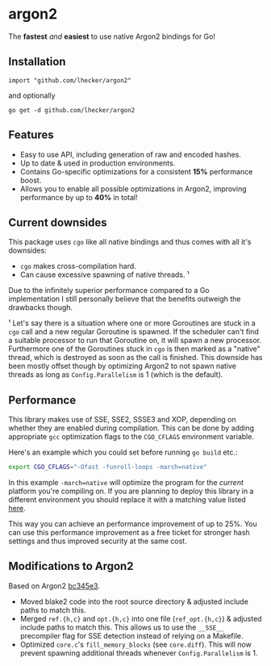 # argon2

The **fastest** _and_ **easiest** to use native Argon2 bindings for Go!

## Installation

```
import "github.com/lhecker/argon2"
```

and optionally

```
go get -d github.com/lhecker/argon2
```

## Features

- Easy to use API, including generation of raw and encoded hashes.
- Up to date & used in production environments.
- Contains Go-specific optimizations for a consistent **15%** performance boost.
- Allows you to enable all possible optimizations in Argon2, improving performance by up to **40%** in total!

## Current downsides

This package uses `cgo` like all native bindings and thus comes with all it's downsides:

- `cgo` makes cross-compilation hard.
- Can cause excessive spawning of native threads. ¹

Due to the infinitely superior performance compared to a Go implementation I still personally believe that the benefits outweigh the drawbacks though.

¹
Let's say there is a situation where one or more Goroutines are stuck in a `cgo` call and a new regular Goroutine is spawned.
If the scheduler can't find a suitable processor to run that Goroutine on, it will spawn a new processor.
Furthermore one of the Goroutines stuck in `cgo` is then marked as a "native" thread, which is destroyed as soon as the call is finished.
This downside has been mostly offset though by optimizing Argon2 to not spawn native threads as long as `Config.Parallelism` is 1 (which is the default).

## Performance

This library makes use of SSE, SSE2, SSSE3 and XOP, depending on whether they are enabled during compilation.
This can be done by adding appropriate `gcc` optimization flags to the `CGO_CFLAGS` environment variable.

Here's an example which you could set before running `go build` etc.:
```bash
export CGO_CFLAGS="-Ofast -funroll-loops -march=native"
```

In this example `-march=native` will optimize the program for the _current_ platform you're compiling on.
If you are planning to deploy this library in a different environment you should replace it with a matching value listed [here](https://gcc.gnu.org/onlinedocs/gcc/x86-Options.html).

This way you can achieve an performance improvement of up to 25%.
You can use this performance improvement as a free ticket for stronger hash settings and thus improved security at the same cost.

## Modifications to Argon2

Based on Argon2 [bc345e3](https://github.com/P-H-C/phc-winner-argon2/tree/bc345e3afb8ed1a26f3e41b2e778357bafea4a16).

- Moved blake2 code into the root source directory & adjusted include paths to match this.
- Merged `ref.{h,c}` and `opt.{h,c}` into one file (`ref_opt.{h,c}`) & adjusted include paths to match this. This allows us to use the `__SSE__` precompiler flag for SSE detection instead of relying on a Makefile.
- Optimized `core.c`'s `fill_memory_blocks` (see `core.diff`). This will now prevent spawning additional threads whenever `Config.Parallelism` is 1.
